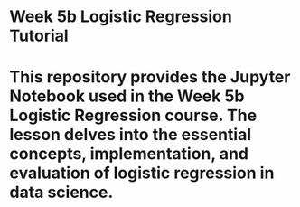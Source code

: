 # Week 5b Logistic Regression Tutorial
# This repository provides the Jupyter Notebook used in the Week 5b Logistic Regression course. The lesson delves into the essential concepts, implementation, and evaluation of logistic regression in data science.
# 
